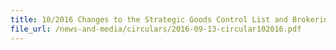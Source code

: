 ```yaml
---
title: 10/2016 Changes to the Strategic Goods Control List and Brokering Order
file_url: /news-and-media/circulars/2016-09-13-circular102016.pdf
---
```

